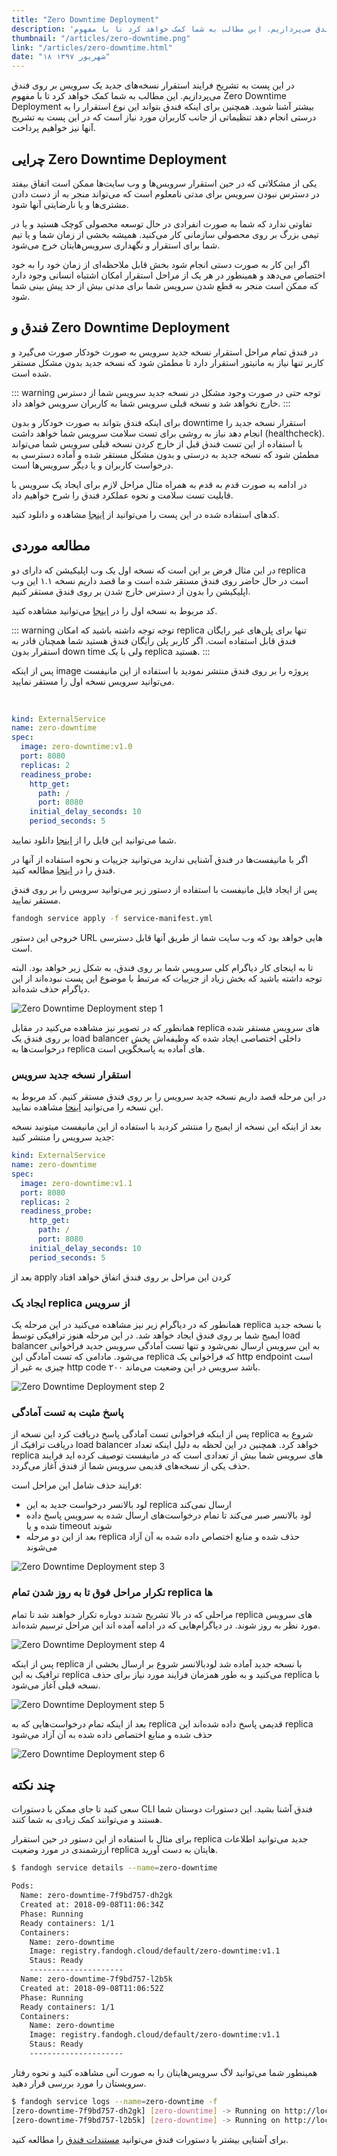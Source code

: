 ```yaml
---
title: "Zero Downtime Deployment"
description: 'در این پست به تشریح فرایند استقرار نسخه‌های جدید یک سرویس بر روی فندق می‌پردازیم. این مطالب به شما کمک خواهد کرد تا با مفهوم Zero Downtime Deployment بیشتر آشنا شوید. همچنین برای اینکه فندق بتواند این نوع استقرار را به درستی انجام  دهد تنظیماتی از جانب کاربران مورد نیاز است که در این پست به تشریح آنها نیز خواهیم پرداخت.\n'
thumbnail: "/articles/zero-downtime.png"
link: "/articles/zero-downtime.html"
date: "۱۸ شهریور ۱۳۹۷"
---
```


در این پست به تشریح فرایند استقرار نسخه‌های جدید یک سرویس بر روی فندق می‌پردازیم. این مطالب به شما کمک خواهد کرد تا با مفهوم Zero Downtime Deployment بیشتر آشنا شوید. همچنین برای اینکه فندق بتواند این نوع استقرار را به درستی انجام دهد تنظیماتی از جانب کاربران مورد نیاز است که در این پست به تشریح آنها نیز خواهیم پرداخت.

## چرایی Zero Downtime Deployment

یکی از مشکلاتی که در حین استقرار سرویس‌ها و وب‌ سایت‌ها ممکن است اتفاق بیفتد در دسترس نبودن سرویس برای مدتی نامعلوم است که می‌تواند منجر به از دست دادن مشتری‌ها و یا نارضایتی آنها شود.

تفاوتی ندارد که شما به صورت انفرادی در حال توسعه محصولی کوچک هستید و یا در تیمی بزرگ بر روی محصولی سازمانی کار می‌کنید. همیشه بخشی از زمان شما و یا تیم شما برای استقرار و نگهداری سرویس‌هایتان خرج می‌شود.

اگر این کار به صورت دستی انجام شود بخش قابل ملاحظه‌ای از زمان خود را به خود اختصاص می‌دهد و همینطور در هر یک از مراحل استقرار امکان اشتباه انسانی وجود دارد که ممکن است منجر به قطع شدن سرویس شما برای مدتی بیش از حد پیش بینی شما شود.

## فندق و Zero Downtime Deployment

در فندق تمام مراحل استقرار نسخه جدید سرویس به صورت خودکار صورت می‌گیرد و کاربر تنها نیاز به مانیتور استقرار دارد تا مطمئن شود که نسخه جدید بدون مشکل مستقر شده است.

::: warning توجه
حتی در صورت وجود مشکل در نسخه جدید سرویس شما از دسترس خارج نخواهد شد و نسخه قبلی سرویس شما به کاربران سرویس خواهد داد.
:::

برای اینکه فندق بتواند به صورت خودکار و بدون downtime استقرار نسخه جدید را انجام دهد نیاز به روشی برای تست سلامت سرویس شما خواهد داشت (healthcheck). با استفاده از این تست فندق قبل از خارج کردن نسخه قبلی سرویس شما می‌تواند مطمئن شود که نسخه جدید به درستی و بدون مشکل مستقر شده و آماده دسترسی به درخواست کاربران و یا دیگر سرویس‌ها است.

در ادامه به صورت قدم به قدم به همراه مثال مراحل لازم برای ایجاد یک سرویس با قابلیت تست سلامت و نحوه عملکرد فندق را شرح خواهیم داد.

کدهای استفاده شده در این پست را می‌توانید از
[‌اینجا](https://github.com/fandoghpaas/fandogh-examples/tree/master/zero-downtime)
مشاهده و دانلود کنید.

## مطالعه موردی

در این مثال فرض بر این است که نسخه اول یک وب اپلیکیشن که دارای دو replica است در حال حاضر روی فندق مستقر شده است و ما قصد داریم نسخه ۱.۱ این وب اپلیکیشن را بدون از دسترس خارج شدن بر روی فندق مستقر کنیم.

کد مربوط به نسخه اول را در
[اینجا](https://github.com/fandoghpaas/fandogh-examples/tree/master/zero-downtime/v1)
می‌توانید مشاهده کنید.

::: warning توجه
توجه داشته باشید که امکان replica تنها برای پلن‌های غیر رایگان فندق قابل استفاده است. اگر کاربر پلن رایگان فندق هستید ‌شما همچنان قادر به استقرار بدون down time ولی با یک replica هستید.
:::

پس از اینکه image پروژه را بر روی فندق منتشر نمودید با استفاده از این مانیفست می‌توانید سرویس نسخه اول را مستقر نمایید.

‍

```yaml
kind: ExternalService
name: zero-downtime
spec:
  image: zero-downtime:v1.0
  port: 8080
  replicas: 2
  readiness_probe:
    http_get:
      path: /
      port: 8080
    initial_delay_seconds: 10
    period_seconds: 5
```

شما می‌توانید این فایل را از
[اینجا](https://github.com/fandoghpaas/fandogh-examples/blob/master/zero-downtime/service-manifest.yml)
دانلود نمایید.

اگر با مانیفست‌ها در فندق آشنایی ندارید می‌توانید جزییات و نحوه استفاده از آنها در فندق را در
[اینجا](https://docs.fandogh.cloud/docs/service-manifest.html)
مطالعه کنید.

پس از ایجاد فایل مانیفست با استفاده از دستور زیر می‌توانید سرویس را بر روی فندق مستقر نمایید.

```bash
fandogh service apply -f service-manifest.yml
```

خروجی این دستور URL هایی خواهد بود که وب سایت شما از طریق آنها قابل دسترسی است.

تا به اینجای کار دیاگرام کلی سرویس شما بر روی فندق، به شکل زیر خواهد بود. البته توجه داشته باشید که بخش زیاد از جزییات که مرتبط با موضوع این پست نبوده‌اند از این دیاگرام حذف شده‌اند.

![Zero Downtime Deployment step 1](/articles/zero-downtime1.png "Zero Downtime Deployment step 1")

همانطور که در تصویر نیز مشاهده می‌کنید در مقابل replica های سرویس مستقر شده بر روی فندق یک load balancer داخلی اختصاصی ایجاد شده که وظیفه‌اش پخش درخواست‌ها به replica های آماده به پاسخگویی است.

### استقرار نسخه جدید سرویس

در این مرحله قصد داریم نسخه جدید سرویس را بر روی فندق مستقر کنیم. کد مربوط به این نسخه را می‌توانید
[اینحا](https://github.com/fandoghpaas/fandogh-examples/tree/master/zero-downtime/v1.1)
مشاهده نمایید.

بعد از اینکه این نسخه از ایمیج را منتشر کردید با استفاده از این مانیفست میتونید نسخه جدید سرویس را منتشر کنید:

```yaml
kind: ExternalService
name: zero-downtime
spec:
  image: zero-downtime:v1.1
  port: 8080
  replicas: 2
  readiness_probe:
    http_get:
      path: /
      port: 8080
    initial_delay_seconds: 10
    period_seconds: 5
```

بعد از apply کردن این مراحل بر روی فندق اتفاق خواهد افتاد

### ایجاد یک replica از سرویس

همانطور که در دیاگرام زیر نیز مشاهده می‌کنید در این مرحله یک replica با نسخه جدید ایمیج شما بر روی فندق ایجاد خواهد شد. در این مرحله هنوز ترافیکی توسط load balancer به این سرویس ارسال نمی‌شود و تنها تست آمادگی سرویس جدید فراخوانی می‌شود. مادامی که تست آمادگی این replica که فراخوانی یک http endpoint است چیزی به غیر از http code ۲۰۰ باشد سرویس در این وضعیت می‌ماند.

![Zero Downtime Deployment step 2](/articles/zero-downtime2.png "Zero Downtime Deployment step 2")

### پاسخ مثبت به تست آمادگی

پس از اینکه فراخوانی تست آمادگی پاسخ دریافت کرد این نسخه از replica شروع به دریافت ترافیک از load balancer خواهد کرد. همچنین در این لحظه به دلیل اینکه تعداد replica های سرویس شما بیش از تعدادی است که در مانیفست توصیف کرده اید فرایند حذف یکی از نسخه‌های قدیمی سرویس شما از فندق آغاز می‌گردد.

فرایند حذف شامل این مراحل است:

- لود بالانسر درخواست جدید به این replica ارسال نمی‌کند
- لود بالانسر صبر می‌کند تا تمام درخواست‌های ارسال شده به سرویس پاسخ داده شده و یا timeout شوند
- بعد از این دو مرحله replica حذف شده و منابع اختصاص داده شده به آن آزاد می‌شوند

![Zero Downtime Deployment step 3](/articles/zero-downtime3.png "Zero Downtime Deployment step 3")

### تکرار مراحل فوق تا به روز شدن تمام replica ها

مراحلی که در بالا تشریح شدند دوباره تکرار خواهند شد تا تمام replica های سرویس مورد نظر به روز شوند.
در دیاگرام‌هایی که در ادامه آمده اند این مراحل ترسیم شده‌اند.

![Zero Downtime Deployment step 4](/articles/zero-downtime4.png "Zero Downtime Deployment step 4")

پس از اینکه replica با نسخه جدید آماده شد لودبالانسر شروع بر ارسال بخشی از ترافیک به این replica می‌کنید و به طور همزمان فرایند مورد نیاز برای حذف replica با نسخه قبلی آغاز می‌شود.

![Zero Downtime Deployment step 5](/articles/zero-downtime5.png "Zero Downtime Deployment step 5")

بعد از اینکه تمام درخواست‌هایی که به replica قدیمی پاسخ داده شده‌اند این replica حذف شده و منابع اختصاص داده شده به آن آزاد می‌شود

![Zero Downtime Deployment step 6](/articles/zero-downtime6.png "Zero Downtime Deployment step 6")

## چند نکته

سعی کنید تا جای ممکن با دستورات CLI فندق آشنا بشید. این دستورات دوستان شما هستند و می‌توانند کمک زیادی به شما کنند.

برای مثال با استفاده از این دستور در حین استقرار replica جدید می‌توانید اطلاعات ارزشمندی در مورد وضعیت replica هایتان به دست آورید.

```bash
$ fandogh service details --name=zero-downtime

Pods:
  Name: zero-downtime-7f9bd757-dh2gk
  Created at: 2018-09-08T11:06:34Z
  Phase: Running
  Ready containers: 1/1
  Containers:
    Name: zero-downtime
    Image: registry.fandogh.cloud/default/zero-downtime:v1.1
    Staus: Ready
    ---------------------
  Name: zero-downtime-7f9bd757-l2b5k
  Created at: 2018-09-08T11:06:52Z
  Phase: Running
  Ready containers: 1/1
  Containers:
    Name: zero-downtime
    Image: registry.fandogh.cloud/default/zero-downtime:v1.1
    Staus: Ready
    ---------------------
```

همینطور شما می‌توانید لاگ سرویس‌هایتان را به صورت آنی مشاهده کنید و نحوه رفتار سرویستان را مورد بررسی قرار دهید.

```bash
$ fandogh service logs --name=zero-downtime -f
[zero-downtime-7f9bd757-dh2gk] [zero-downtime] -> Running on http://localhost:8080
[zero-downtime-7f9bd757-l2b5k] [zero-downtime] -> Running on http://localhost:8080

```

برای آشنایی بیشتر با دستورات فندق می‌توانید
[مستندات فندق](https://docs.fandogh.cloud/docs/getting-started.html)
را مطالعه کنید.
